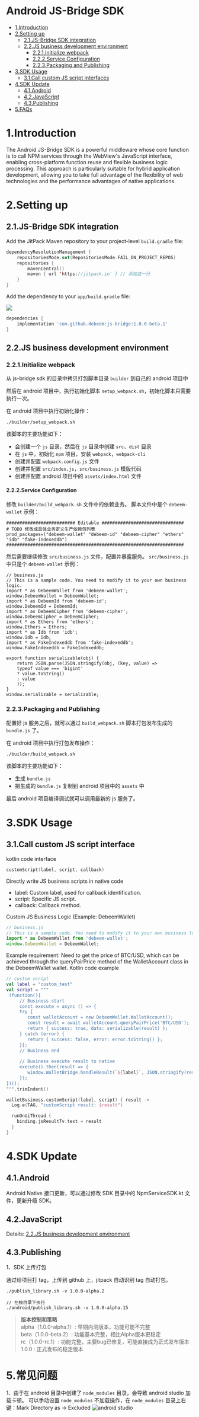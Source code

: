 # Android JS-Bridge SDK

- [1.Introduction](#section-1)
- [2.Setting up](#section-2)
    - [2.1.JS-Bridge SDK integration](#section-2-1)
    - [2.2.JS business development environment](#section-2-2)
      - [2.2.1.Initialize webpack](#section-2-2-1)
      - [2.2.2.Service Configuration](#section-2-2-2)
      - [2.2.3.Packaging and Publishing](#section-2-2-3)
- [3.SDK Usage](#section-3)
  - [3.1.Call custom JS script interfaces](#section-3-1)
- [4.SDK Update](#section-4)
  - [4.1.Android](#section-4-1)
  - [4.2.JavaScript](#section-4-2)
  - [4.3.Publishing](#section-4-3)
- [5.FAQs](#section-5)

<h1 id="section-1">1.Introduction</h1>

The Android JS-Bridge SDK is a powerful middleware whose core function is to call NPM services through the WebView's JavaScript interface, enabling cross-platform function reuse and flexible business logic processing. This approach is particularly suitable for hybrid application development, allowing you to take full advantage of the flexibility of web technologies and the performance advantages of native applications.

<h1 id="section-2">2.Setting up</h1>

<h2 id="section-2-1">2.1.JS-Bridge SDK integration</h2>

Add the JitPack Maven repository to your project-level `build.gradle` file:
```kotlin
dependencyResolutionManagement {
	repositoriesMode.set(RepositoriesMode.FAIL_ON_PROJECT_REPOS)
	repositories {
		mavenCentral()
		maven { url 'https://jitpack.io' } // 添加这一行
	}
}
```

Add the dependency to your `app/build.gradle` file:   

[![](https://jitpack.io/v/debeem/js-bridge.svg)](https://jitpack.io/#debeem/js-bridge)

```gradle
dependencies {
    implementation 'com.github.debeem:js-bridge:1.0.0-beta.1'
}
```

<h2 id="section-2-2">2.2.JS business development environment</h2>

<h3 id="section-2-2-1">2.2.1.Initialize webpack</h3>

从 js-bridge sdk 的目录中拷贝打包脚本目录 `builder` 到自己的 android 项目中

然后在 android 项目中，执行初始化脚本 `setup_webpack.sh`，初始化脚本只需要执行一次。

在 android 项目中执行初始化操作：
```shell
./builder/setup_webpack.sh
```

该脚本的主要功能如下：
 - 会创建一个 `js` 目录，然后在 `js` 目录中创建 `src`、`dist` 目录
 - 在 `js` 中，初始化 `npm` 项目，安装 `webpack`，`webpack-cli`
 - 创建并配置 `webpack.config.js` 文件
 - 创建并配置 `src/index.js`，`src/business.js` 模版代码
 - 创建并配置 android 项目中的 `assets/index.html` 文件

<h4 id="section-2-2-2">2.2.2.Service Configuration</h4>

修改 `builder/build_webpack.sh` 文件中的依赖业务。
脚本文件中是个 `debeem-wallet` 示例：
```shell
########################## Editable ###############################
# TODO 修改成具体业务定义生产依赖包列表
prod_packages=("debeem-wallet" "debeem-id" "debeem-cipher" "ethers" "idb" "fake-indexeddb")
###################################################################

```

然后需要继续修改 `src/business.js` 文件，配置并暴露服务。
`src/business.js` 中只是个 `debeem-wallet` 示例：
```shell
// business.js
// This is a sample code. You need to modify it to your own business logic.
import * as DebeemWallet from 'debeem-wallet';
window.DebeemWallet = DebeemWallet;
import * as DebeemId from 'debeem-id';
window.DebeemId = DebeemId;
import * as DebeemCipher from 'debeem-cipher';
window.DebeemCipher = DebeemCipher;
import * as Ethers from 'ethers';
window.Ethers = Ethers;
import * as Idb from 'idb';
window.Idb = Idb;
import * as FakeIndexeddb from 'fake-indexeddb';
window.FakeIndexeddb = FakeIndexeddb;

export function serializable(obj) {
    return JSON.parse(JSON.stringify(obj, (key, value) =>
    typeof value === 'bigint'
    ? value.toString()
    : value
    ));
}
window.serializable = serializable;
```

<h3 id="section-2-2-3">2.2.3.Packaging and Publishing</h3>

配置好 js 服务之后，就可以通过 `build_webpack.sh` 脚本打包发布生成的 `bundle.js` 了。

在 android 项目中执行打包发布操作：
```shell
./builder/build_webpack.sh
```

该脚本的主要功能如下：
 - 生成 `bundle.js`
 - 把生成的 `bundle.js` 复制到 android 项目中的 `assets` 中

最后 android 项目编译调试就可以调用最新的 js 服务了。

<h1 id="section-3">3.SDK Usage</h1>

<h2 id="section-3-3">3.1.Call custom JS script interface</h2>

kotlin code interface
```kotlin
customScript(label, script, callback)
```
Directly write JS business scripts in native code
 - label: Custom label, used for callback identification.
 - script: Specific JS script.
 - callback: Callback method.

Custom JS Business Logic (Example: DebeemWallet)
```javascript
// business.js
// This is a sample code. You need to modify it to your own business logic.
import * as DebeemWallet from 'debeem-wallet';
window.DebeemWallet = DebeemWallet;
```

Example requirement: Need to get the price of BTC/USD, which can be achieved through the queryPairPrice method of the WalletAccount class in the DebeemWallet wallet.
Kotlin code example
```kotlin
// custom script
val label = "custom_test"
val script = """
 (function(){
     // Business start
     const execute = async () => {
     try { 
        const walletAccount = new DebeemWallet.WalletAccount();
        const result = await walletAccount.queryPairPrice('BTC/USD');
        return { success: true, data: serializable(result) };
     } catch (error) {
        return { success: false, error: error.toString() };
     }};
     // Business end
     
     // Business execute result to native
     execute().then(result => {
        window.WalletBridge.handleResult(`${label}`, JSON.stringify(result));
     });
})();
""".trimIndent()

walletBusiness.customScript(label, script) { result ->
  Log.e(TAG, "customScript result: $result")

  runOnUiThread {
    binding.jsResultTv.text = result
  }
}
```

<h1 id="section-4">4.SDK Update</h1>

<h2 id="section-4-1">4.1.Android</h2>

Android Native 接口更新，可以通过修改 SDK 目录中的 NpmServiceSDK.kt 文件，更新升级 SDK。

<h2 id="section-4-2">4.2.JavaScript</h2>

Details: [2.2.JS business development environment](#section-2-2)

<h2 id="section-4-3">4.3.Publishing</h2>

1、SDK 上传打包

通过给项目打 tag，上传到 github 上，jitpack 自动识别 tag 自动打包。

```shell
./publish_library.sh -v 1.0.0-alpha.2

// 在根目录下执行
./android/publish_library.sh -v 1.0.0-alpha.15
```
><b>版本控制和策略</b>  
> alpha（1.0.0-alpha.1）: 早期内测版本，功能可能不完整  
> beta（1.0.0-beta.2）: 功能基本完整，相比Alpha版本更稳定  
> rc（1.0.0-rc.1）: 功能完整，主要bug已修复，可能直接成为正式发布版本  
> 1.0.0 : 正式发布的稳定版本  

<h1 id="section-5">5.常见问题</h1>

1、由于在 android 目录中创建了 `node_modules` 目录，会导致 android studio 加载卡顿。
可以手动设置 `node_modules` 不加载操作，在 `node_modules` 目录上右键：Mark Directory as -> Excluded
![android studio](images/android_studio_fix_1.png)


